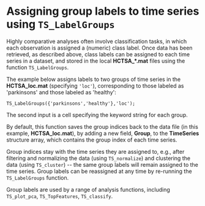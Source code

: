 # Assigning group labels to time series using `TS_LabelGroups`
<!--{#sec:grouping_variables}-->

Highly comparative analyses often involve classification tasks, in which each observation is assigned a (numeric) class label.
Once data has been retrieved, as described above, class labels can be assigned to each time series in a dataset, and stored in the local **HCTSA_*.mat** files using the function `TS_LabelGroups`.

The example below assigns labels to two groups of time series in the **HCTSA_loc.mat** (specifying `'loc'`), corresponding to those labeled as 'parkinsons' and those labeled as 'healthy':

    TS_LabelGroups({'parkinsons','healthy'},'loc');

The second input is a cell specifying the keyword string for each group.

By default, this function saves the group indices back to the data file (in this example, **HCTSA_loc.mat**), by adding a new field, **Group**, to the **TimeSeries** structure array, which contains the group index of each time series.

Group indices stay with the time series they are assigned to, e.g., after filtering and normalizing the data (using `TS_normalize`) and clustering the data (using `TS_cluster`) -- the same group labels will remain assigned to the time series.
Group labels can be reassigned at any time by re-running the `TS_LabelGroups` function.

Group labels are used by a range of analysis functions, including `TS_plot_pca`, `TS_TopFeatures`, `TS_classify`.
